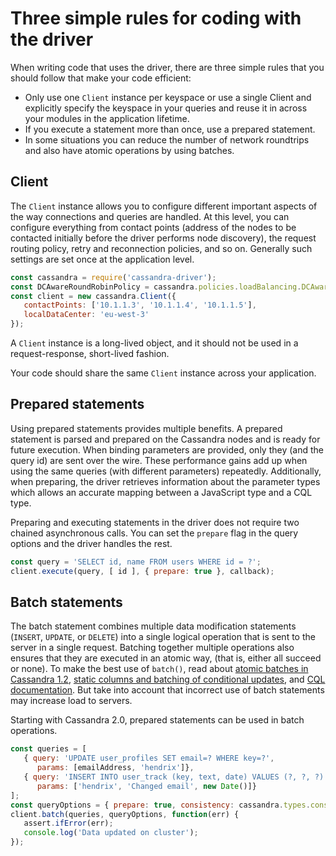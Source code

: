 # Three simple rules for coding with the driver

When writing code that uses the driver, there are three simple rules that you should follow that make your code
efficient:

- Only use one `Client` instance per keyspace or use a single Client and explicitly specify the keyspace in your queries
and reuse it in across your modules in the application lifetime.
- If you execute a statement more than once, use a prepared statement.
- In some situations you can reduce the number of network roundtrips and also have atomic operations by using batches.

## Client 

The `Client` instance allows you to configure different important aspects of the way connections and queries are
handled. At this level, you can configure everything from contact points (address of the nodes to be contacted initially
before the driver performs node discovery), the request routing policy, retry and reconnection policies, and so on.
Generally such settings are set once at the application level.

```javascript
const cassandra = require('cassandra-driver');
const DCAwareRoundRobinPolicy = cassandra.policies.loadBalancing.DCAwareRoundRobinPolicy;
const client = new cassandra.Client({
   contactPoints: ['10.1.1.3', '10.1.1.4', '10.1.1.5'], 
   localDataCenter: 'eu-west-3'
});
```

A `Client` instance is a long-lived object, and it should not be used in a request-response, short-lived fashion.

Your code should share the same `Client` instance across your application.

## Prepared statements 

Using prepared statements provides multiple benefits. A prepared statement is parsed and prepared on the Cassandra nodes
and is ready for future execution. When binding parameters are provided, only they (and the query id) are sent over the wire. These
performance gains add up when using the same queries (with different parameters) repeatedly. Additionally, when
preparing, the driver retrieves information about the parameter types which allows an accurate mapping between a
JavaScript type and a CQL type.

Preparing and executing statements in the driver does not require two chained asynchronous calls. You can set the
`prepare` flag in the query options and the driver handles the rest.

```javascript
const query = 'SELECT id, name FROM users WHERE id = ?';
client.execute(query, [ id ], { prepare: true }, callback);
```

## Batch statements 

The batch statement combines multiple data modification statements (`INSERT`, `UPDATE`, or `DELETE`) into a single logical
operation that is sent to the server in a single request. Batching together multiple operations also ensures that they
are executed in an atomic way, (that is, either all succeed or none). To make the best use of `batch()`, read about
[atomic batches in Cassandra 1.2](http://www.datastax.com/dev/blog/atomic-batches-in-cassandra-1-2), [static columns
and batching of conditional updates](http://www.datastax.com/dev/dev/blog/cql-in-2-0-6),
and [CQL documentation][batches].  But take into account that incorrect use of batch statements may increase load to servers.

Starting with Cassandra 2.0, prepared statements can be used in batch operations.

```javascript
const queries = [
   { query: 'UPDATE user_profiles SET email=? WHERE key=?',
      params: [emailAddress, 'hendrix']},
   { query: 'INSERT INTO user_track (key, text, date) VALUES (?, ?, ?)',
      params: ['hendrix', 'Changed email', new Date()]}
];
const queryOptions = { prepare: true, consistency: cassandra.types.consistencies.quorum };
client.batch(queries, queryOptions, function(err) {
   assert.ifError(err);
   console.log('Data updated on cluster');
});
```

[batches]: https://docs.datastax.com/en/cql/3.3/cql/cql_using/useBatchTOC.html
